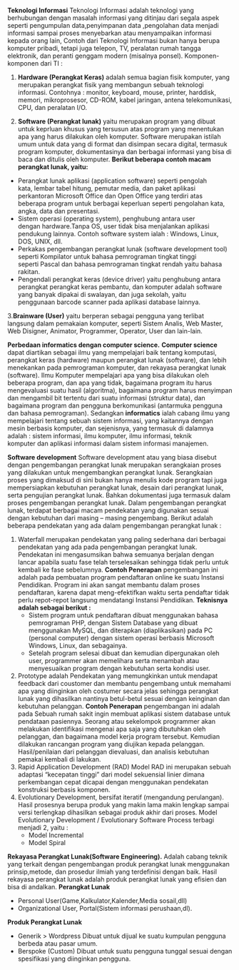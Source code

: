 **Teknologi Informasi**
     Teknologi Informasi adalah teknologi yang berhubungan dengan masalah informasi yang ditinjau dari segala aspek seperti pengumpulan data,penyimpanan data ,pengolahan data menjadi informasi sampai proses menyebarkan atau menyampaikan informasi kepada orang lain, Contoh dari Teknologi Informasi bukan hanya berupa komputer pribadi, tetapi juga telepon, TV, peralatan rumah tangga elektronik, dan peranti genggam modern (misalnya ponsel).
Komponen-komponen dari TI :
1. **Hardware (Perangkat Keras)** adalah semua bagian fisik komputer, yang merupakan perangkat fisik yang membangun sebuah teknologi informasi. Contohnya : monitor, keyboard, mouse, printer, harddisk, memori, mikroprosesor, CD-ROM, kabel jaringan, antena telekomunikasi, CPU, dan peralatan I/O.

2. **Software (Perangkat lunak)** yaitu merupakan program yang dibuat untuk keprluan khusus yang tersusun atas program yang menentukan apa yang harus dilakukan oleh komputer.
   Software merupakan istilah umum untuk data yang di format dan disimpan secara digital, termasuk program komputer, dokumentasinya dan berbagai informasi yang bisa di baca dan ditulis oleh komputer.
__Berikut beberapa contoh macam perangkat lunak, yaitu:__
  * Perangkat lunak aplikasi (application software) seperti pengolah kata, lembar tabel hitung, pemutar media, dan paket aplikasi     perkantoran Microsoft Office dan Open Office yang terdiri atas beberapa program untuk berbagai keperluan seperti pengolahan kata, angka, data dan presentasi.
  * Sistem operasi (operating system), penghubung antara user dengan hardware.Tanpa OS,     user tidak bisa menjalankan aplikasi pendukung lainnya. Contoh software system ialah : Windows, Linux, DOS, UNIX, dll.
  * Perkakas pengembangan perangkat lunak (software development tool) seperti Kompilator untuk bahasa pemrograman tingkat tinggi seperti Pascal dan bahasa pemrograman tingkat rendah yaitu bahasa rakitan.
  * Pengendali perangkat keras (device driver) yaitu penghubung antara perangkat perangkat keras pembantu, dan komputer adalah software yang banyak dipakai di swalayan, dan juga sekolah, yaitu penggunaan barcode scanner pada aplikasi database lainnya.

3.**Brainware (User)** yaitu berperan sebagai pengguna yang terlibat langsung dalam pemakaian komputer, seperti Sistem Analis, Web Master, Web Disigner, Animator, Programmer, Operator, User dan lain-lain. 

**Perbedaan informatics dengan computer science.**
    **Computer science** dapat diartikan sebagai ilmu yang mempelajari baik tentang komputasi, perangkat keras (hardware) maupun perangkat lunak (software), dan lebih menekankan pada pemrograman komputer, dan rekayasa perangkat lunak (software). Ilmu Komputer mempelajari apa yang bisa dilakukan oleh beberapa program, dan apa yang tidak, bagaimana program itu harus mengevaluasi suatu hasil (algoritma), bagaimana program harus menyimpan dan mengambil bit tertentu dari suatu informasi (struktur data), dan bagaimana program dan pengguna berkomunikasi (antarmuka pengguna dan bahasa pemrograman).
Sedangkan **informatics** ialah cabang ilmu yang mempelajari tentang sebuah sistem informasi, yang kaitannya dengan mesin berbasis komputer, dan sejenisnya, yang termasuk di dalamnya adalah : sistem informasi, ilmu komputer, ilmu informasi, teknik komputer dan aplikasi informasi dalam sistem informasi manajemen.

**Software development**
     Software development atau yang biasa disebut dengan pengembangan perangkat lunak merupakan serangkaian proses yang dilakukan untuk mengembangkan perangkat lunak. Serangkaian proses yang dimaksud di sini bukan hanya menulis kode program tapi juga mempersiapkan kebutuhan perangkat lunak, desain dari perangkat lunak, serta pengujian perangkat lunak. Bahkan dokumentasi juga termasuk dalam proses pengembangan perangkat lunak.
Dalam pengembangan perangkat lunak, terdapat berbagai macam pendekatan yang digunakan sesuai dengan kebutuhan dari masing – masing pengembang. Berikut adalah beberapa pendekatan yang ada dalam pengembangan perangkat lunak :
1. Waterfall merupakan pendekatan yang paling sederhana dari berbagai pendekatan yang ada pada pengembangan perangkat lunak. Pendekatan ini mengasumsikan bahwa semuanya berjalan dengan lancar apabila suatu fase telah terselesaikan sehingga tidak perlu untuk kembali ke fase sebelumnya. __Contoh Penerapan__ pengembangan ini adalah pada pembuatan program pendaftaran online ke suatu Instansi Pendidikan. Program ini akan sangat membantu dalam proses pendaftaran, karena dapat meng-efektifkan waktu serta pendaftar tidak perlu repot-repot langsung mendatangi Instansi Pendidikan. __Teknisnya adalah sebagai berikut :__
   * Sistem program untuk pendaftaran dibuat menggunakan bahasa pemrograman PHP, dengan Sistem Database yang dibuat menggunakan MySQL, dan diterapkan (diaplikasikan) pada PC (personal computer) dengan sistem operasi berbasis Microsoft Windows, Linux, dan sebagainya.
   * Setelah program selesai dibuat dan kemudian dipergunakan oleh user, programmer akan memelihara serta menambah atau menyesuaikan program dengan kebutuhan serta kondisi user.
2. Prototype adalah Pendekatan yang memungkinkan untuk mendapat feedback dari coustomer dan membantu pengembang untuk memahami apa yang diinginkan oleh costumer secara jelas sehingga perangkat lunak yang dihasilkan nantinya betul-betul sesuai dengan keinginan dan kebutuhan pelanggan.
__Contoh Penerapan__ pengembangan ini adalah pada Sebuah rumah sakit ingin membuat aplikasi sistem database untuk pendataan pasiennya. Seorang atau sekelompok programmer akan melakukan identifikasi mengenai apa saja yang dibutuhkan oleh pelanggan, dan bagaimana model kerja program tersebut. Kemudian dilakukan rancangan program yang diujikan kepada pelanggan. Hasil/penilaian dari pelanggan dievaluasi, dan analisis kebutuhan pemakai kembali di lakukan.
3. Rapid Application Development (RAD)
Model RAD ini merupakan sebuah adaptasi “kecepatan tinggi” dari model sekuensial linier dimana perkembangan cepat dicapai dengan menggunakan pendekatan konstruksi berbasis komponen.
4. Evolutionary Development, bersifat iteratif (mengandung perulangan). Hasil prosesnya berupa produk yang makin lama makin lengkap sampai versi terlengkap dihasilkan sebagai produk akhir dari proses. Model Evolutionary Development / Evolutionary Software Process terbagi menjadi 2, yaitu :
   * Model Incremental
   * Model Spiral 

**Rekayasa Perangkat Lunak(Software Engineering).**
    Adalah cabang teknik yang terkait dengan pengembangan produk perangkat lunak menggunakan prinsip,metode, dan prosedur ilmiah yang terdefinisi dengan baik. Hasil rekayasa perangkat lunak adalah produk perangkat lunak yang efisien dan bisa di andalkan. 
__Perangkat Lunak__
  * Personal User(Game,Kalkulator,Kalender,Media sosail,dll)
  * Organizational User, Portal(Sistem informasi perushaan,dl).

__Produk Perangkat Lunak__
  * Generik > Wordpress
    Dibuat untuk dijual ke suatu kumpulan pengguna berbeda atau pasar umum.
  * Berspoke (Custom)
    Dibuat untuk suatu pengguna tunggal sesuai dengan spesifikasi yang diinginkan pengguna.
